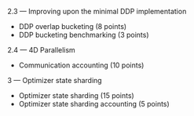 2.3 — Improving upon the minimal DDP implementation
- DDP overlap bucketing (8 points)
- DDP bucketing benchmarking (3 points)

2.4 — 4D Parallelism
- Communication accounting (10 points)

3 — Optimizer state sharding
- Optimizer state sharding (15 points)
- Optimizer state sharding accounting (5 points)





